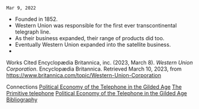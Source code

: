 	Mar 9, 2022

- Founded in 1852.
- Western Union was responsible for the first ever transcontinental telegraph line.
- As their business expanded, their range of products did too.
- Eventually Western Union expanded into the satellite business.
- 

Works Cited
Encyclopædia Britannica, inc. (2023, March 8). _Western Union Corporation_. Encyclopædia Britannica. Retrieved March 10, 2023, from https://www.britannica.com/topic/Western-Union-Corporation

Connections
[Political Economy of the Telephone in the Gilded Age](Political%20Economy%20of%20the%20Telephone%20in%20the%20Gilded%20Age.md)
[The Primitive telephone](The%20Primitive%20telephone.md)
[Political Economy of the Telephone in the Gilded Age](Political%20Economy%20of%20the%20Telephone%20in%20the%20Gilded%20Age.md)
[Bibliography](Bibliography.md)


